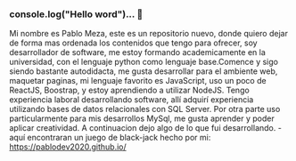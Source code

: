 ### console.log("Hello word")... 👋
Mi nombre es Pablo Meza, este es un repositorio nuevo, donde quiero dejar de forma mas ordenada los contenidos que tengo para ofrecer, soy desarrollador de software, me estoy formando academicamente en la universidad, con el lenguaje python como lenguaje base.Comence y sigo siendo bastante autodidacta, me gusta desarrollar para el ambiente web, maquetar paginas, mi lenguaje favorito es JavaScript, uso un poco de ReactJS, Boostrap, y estoy aprendiendo a
utilizar NodeJS. Tengo experiencia laboral desarrollando software, allí adquirí experiencia utilizando bases de datos relacionales con SQL Server. Por otra
parte uso particularmente para mis desarrollos MySql, me gusta aprender y poder aplicar creatividad. A continuacion dejo algo de lo que fui desarrollando.
-aquí encontraran un juego de black-jack hecho por mi: https://pablodev2020.github.io/
<!--
**Pablo-Meza/Pablo-Meza** is a ✨ _special_ ✨ repository because its `README.md` (this file) appears on your GitHub profile.

Here are some ideas to get you started:

- 🔭 I’m currently working on ...
- 🌱 I’m currently learning ...
- 👯 I’m looking to collaborate on ...
- 🤔 I’m looking for help with ...
- 💬 Ask me about ...
- 📫 How to reach me: ...
- 😄 Pronouns: ...
- ⚡ Fun fact: ...
-->
